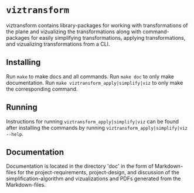 # `viztransform`

viztransform contains library-packages for working with transformations of the
plane and vizualizing the transformations along with command-packages for easily
simplifying transformations, applying transformations, and vizualizing
transformations from a CLI.

## Installing

Run `make` to make docs and all commands. Run `make doc` to only make
documentation. Run `make viztransform_apply|simplify|viz` to only make the
corresponding command.

## Running

Instructions for running `viztransform_apply|simplify|viz` can be found after
installing the commands by running `viztransform_apply|simplify|viz --help`.

## Documentation

Documentation is located in the directory 'doc' in the form of Markdown-files
for the project-requirements, project-design, and discussion of the
simplification-algorithm and vizualizations and PDFs generated from the
Markdown-files.
